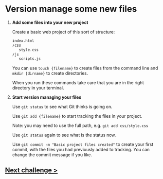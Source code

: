 # Version manage some new files

1) **Add some files into your new project**

	Create a basic web project of this sort of structure:

	```bash
	index.html
	/css
	   style.css
	/js
	   scripts.js
	```

	You can use `touch {filename}` to create files from the command line and `mkdir {dirname}` to create directories. 

	When you run these commands take care that you are in the right directory in your terminal.

1) **Start version managing your files**

	Use `git status` to see what Git thinks is going on.

	Use `git add {filename}` to start tracking the files in your project.

	Note: you may need to use the full path, e.g. `git add css/style.css`

	Use `git status` again to see what is the status now.

	Use `git commit -m "Basic project files created"` to create your first commit, with the files you had previously added to tracking. You can change the commit message if you like.

## [Next challenge >](03-changes.md)
